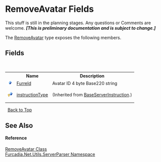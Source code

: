 # RemoveAvatar Fields
This stuff is still in the planning stages. Any questions or Comments are welcome. _**\[This is preliminary documentation and is subject to change.\]**_

The <a href="T_Furcadia_Net_Utils_ServerParser_RemoveAvatar">RemoveAvatar</a> type exposes the following members.


## Fields
&nbsp;<table><tr><th></th><th>Name</th><th>Description</th></tr><tr><td>![Public field](media/pubfield.gif "Public field")</td><td><a href="F_Furcadia_Net_Utils_ServerParser_RemoveAvatar_FurreId">FurreId</a></td><td>
Avatar ID 
4 byte Base220 string</td></tr><tr><td>![Protected field](media/protfield.gif "Protected field")</td><td><a href="F_Furcadia_Net_Utils_ServerParser_BaseServerInstruction_instructionType">instructionType</a></td><td>

 (Inherited from <a href="T_Furcadia_Net_Utils_ServerParser_BaseServerInstruction">BaseServerInstruction</a>.)</td></tr></table>&nbsp;
<a href="#removeavatar-fields">Back to Top</a>

## See Also


#### Reference
<a href="T_Furcadia_Net_Utils_ServerParser_RemoveAvatar">RemoveAvatar Class</a><br /><a href="N_Furcadia_Net_Utils_ServerParser">Furcadia.Net.Utils.ServerParser Namespace</a><br />